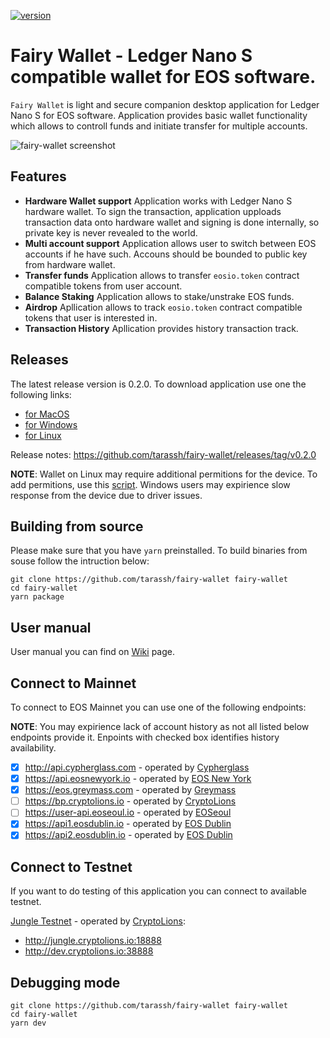 [![version](https://img.shields.io/badge/version-v0.2.0-lightgrey.svg)](https://github.com/tarassh/fairy-wallet/releases)

# Fairy Wallet - Ledger Nano S compatible wallet for EOS software.

`Fairy Wallet` is light and secure companion desktop application for Ledger Nano S for EOS software. Application provides basic wallet functionality which allows to controll funds and initiate transfer for multiple accounts.

![fairy-wallet screenshot](https://github.com/tarassh/fairy-wallet/blob/master/resources/application/Wallet.png)

## Features

- **Hardware Wallet support** Application works with Ledger Nano S hardware wallet. To sign the transaction, application upploads transaction data onto hardware wallet and signing is done internally, so private key is never revealed to the world.
- **Multi account support** Application allows user to switch between EOS accounts if he have such. Accouns should be bounded to public key from hardware wallet.
- **Transfer funds** Application allows to transfer `eosio.token` contract compatible tokens from user account.
- **Balance Staking** Application allows to stake/unstrake EOS funds.
- **Airdrop** Apllication allows to track `eosio.token` contract compatible tokens that user is interested in.
- **Transaction History** Apllication provides history transaction track.

## Releases

The latest release version is 0.2.0. To download application use one the following links:

- [for MacOS](https://github.com/tarassh/fairy-wallet/releases/download/v0.2.0/FairyWallet-0.2.0.dmg)
- [for Windows](https://github.com/tarassh/fairy-wallet/releases/download/v0.2.0/FairyWallet.Setup.0.2.0.exe)
- [for Linux](https://github.com/tarassh/fairy-wallet/releases/download/v0.2.0/fairy-wallet_0.2.0_amd64.deb)

Release notes: https://github.com/tarassh/fairy-wallet/releases/tag/v0.2.0


**NOTE**: Wallet on Linux may require additional permitions for the device. To add permitions, use this [script](https://github.com/LedgerHQ/udev-rules/blob/master/add_udev_rules.sh). 
Windows users may expirience slow response from the device due to driver issues.

## Building from source

Please make sure that you have `yarn` preinstalled.
To build binaries from souse follow the intruction below:

```
git clone https://github.com/tarassh/fairy-wallet fairy-wallet
cd fairy-wallet
yarn package
```

## User manual

User manual you can find on [Wiki](https://github.com/tarassh/fairy-wallet/wiki/How-to-use-Ledger-Nano-S-with-Fairy-Wallet) page.

## Connect to Mainnet

To connect to EOS Mainnet you can use one of the following endpoints:

**NOTE**: You may expirience lack of account history as not all listed below endpoints provide it. Enpoints with checked box identifies history availability. 

* [x] http://api.cypherglass.com - operated by [Cypherglass](https://www.cypherglass.com)
* [x] https://api.eosnewyork.io - operated by [EOS New York](https://www.eosnewyork.io/)
* [x] https://eos.greymass.com - operated by [Greymass](https://greymass.com)
* [ ] https://bp.cryptolions.io - operated by [CryptoLions](http://CryptoLions.io/)
* [ ] https://user-api.eoseoul.io - operated by [EOSeoul](https://portal.eoseoul.io/)
* [x] https://api1.eosdublin.io - operated by [EOS Dublin](https://eosdublin.io)
* [x] https://api2.eosdublin.io - operated by [EOS Dublin](https://eosdublin.io)

## Connect to Testnet

If you want to do testing of this application you can connect to available testnet.

[Jungle Testnet](http://jungle.cryptolions.io/) - operated by [CryptoLions](http://CryptoLions.io/):

* http://jungle.cryptolions.io:18888
* http://dev.cryptolions.io:38888

## Debugging mode

```
git clone https://github.com/tarassh/fairy-wallet fairy-wallet
cd fairy-wallet
yarn dev
```
